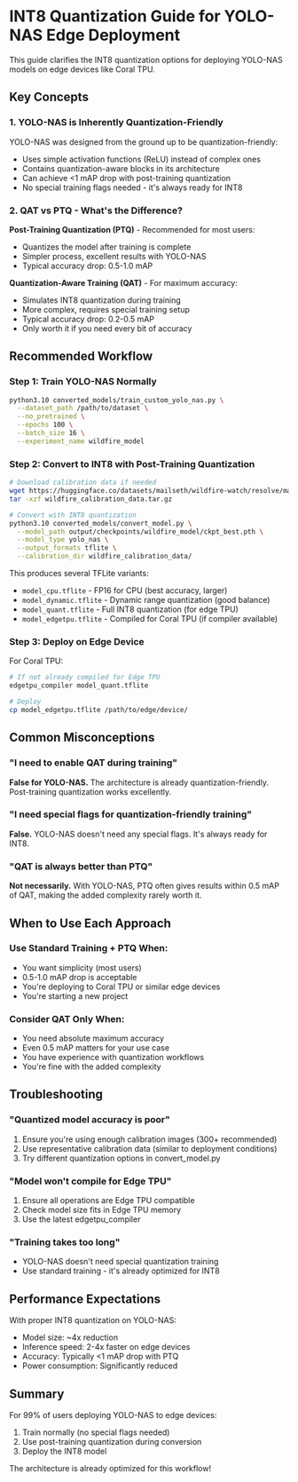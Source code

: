 # INT8 Quantization Guide for YOLO-NAS Edge Deployment

This guide clarifies the INT8 quantization options for deploying YOLO-NAS models on edge devices like Coral TPU.

## Key Concepts

### 1. YOLO-NAS is Inherently Quantization-Friendly

YOLO-NAS was designed from the ground up to be quantization-friendly:
- Uses simple activation functions (ReLU) instead of complex ones
- Contains quantization-aware blocks in its architecture
- Can achieve <1 mAP drop with post-training quantization
- No special training flags needed - it's always ready for INT8

### 2. QAT vs PTQ - What's the Difference?

**Post-Training Quantization (PTQ)** - Recommended for most users:
- Quantizes the model after training is complete
- Simpler process, excellent results with YOLO-NAS
- Typical accuracy drop: 0.5-1.0 mAP

**Quantization-Aware Training (QAT)** - For maximum accuracy:
- Simulates INT8 quantization during training
- More complex, requires special training setup
- Typical accuracy drop: 0.2-0.5 mAP
- Only worth it if you need every bit of accuracy

## Recommended Workflow

### Step 1: Train YOLO-NAS Normally

```bash
python3.10 converted_models/train_custom_yolo_nas.py \
  --dataset_path /path/to/dataset \
  --no_pretrained \
  --epochs 100 \
  --batch_size 16 \
  --experiment_name wildfire_model
```

### Step 2: Convert to INT8 with Post-Training Quantization

```bash
# Download calibration data if needed
wget https://huggingface.co/datasets/mailseth/wildfire-watch/resolve/main/wildfire_calibration_data.tar.gz
tar -xzf wildfire_calibration_data.tar.gz

# Convert with INT8 quantization
python3.10 converted_models/convert_model.py \
  --model_path output/checkpoints/wildfire_model/ckpt_best.pth \
  --model_type yolo_nas \
  --output_formats tflite \
  --calibration_dir wildfire_calibration_data/
```

This produces several TFLite variants:
- `model_cpu.tflite` - FP16 for CPU (best accuracy, larger)
- `model_dynamic.tflite` - Dynamic range quantization (good balance)
- `model_quant.tflite` - Full INT8 quantization (for edge TPU)
- `model_edgetpu.tflite` - Compiled for Coral TPU (if compiler available)

### Step 3: Deploy on Edge Device

For Coral TPU:
```bash
# If not already compiled for Edge TPU
edgetpu_compiler model_quant.tflite

# Deploy
cp model_edgetpu.tflite /path/to/edge/device/
```

## Common Misconceptions

### "I need to enable QAT during training"
**False for YOLO-NAS.** The architecture is already quantization-friendly. Post-training quantization works excellently.

### "I need special flags for quantization-friendly training"
**False.** YOLO-NAS doesn't need any special flags. It's always ready for INT8.

### "QAT is always better than PTQ"
**Not necessarily.** With YOLO-NAS, PTQ often gives results within 0.5 mAP of QAT, making the added complexity rarely worth it.

## When to Use Each Approach

### Use Standard Training + PTQ When:
- You want simplicity (most users)
- 0.5-1.0 mAP drop is acceptable
- You're deploying to Coral TPU or similar edge devices
- You're starting a new project

### Consider QAT Only When:
- You need absolute maximum accuracy
- Even 0.5 mAP matters for your use case
- You have experience with quantization workflows
- You're fine with the added complexity

## Troubleshooting

### "Quantized model accuracy is poor"
1. Ensure you're using enough calibration images (300+ recommended)
2. Use representative calibration data (similar to deployment conditions)
3. Try different quantization options in convert_model.py

### "Model won't compile for Edge TPU"
1. Ensure all operations are Edge TPU compatible
2. Check model size fits in Edge TPU memory
3. Use the latest edgetpu_compiler

### "Training takes too long"
- YOLO-NAS doesn't need special quantization training
- Use standard training - it's already optimized for INT8

## Performance Expectations

With proper INT8 quantization on YOLO-NAS:
- Model size: ~4x reduction
- Inference speed: 2-4x faster on edge devices
- Accuracy: Typically <1 mAP drop with PTQ
- Power consumption: Significantly reduced

## Summary

For 99% of users deploying YOLO-NAS to edge devices:
1. Train normally (no special flags needed)
2. Use post-training quantization during conversion
3. Deploy the INT8 model

The architecture is already optimized for this workflow!
